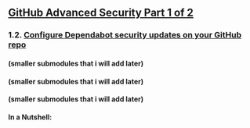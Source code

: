 ## [GitHub Advanced Security Part 1 of 2](https://learn.microsoft.com/en-us/training/paths/github-advanced-security/)

### 1.2. [Configure Dependabot security updates on your GitHub repo](https://learn.microsoft.com/en-us/training/modules/configure-dependabot-security-updates-on-github-repo/)

#### (smaller submodules that i will add later)
#### (smaller submodules that i will add later)
#### (smaller submodules that i will add later)

#### In a Nutshell:

